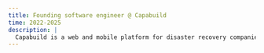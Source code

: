 ```yaml
---
title: Founding software engineer @ Capabuild
time: 2022-2025
description: |
  Capabuild is a web and mobile platform for disaster recovery companies. This role was an unexpectedly great fit for some technologies I used in side projects: THREE.js and SVG. Here I worked with other experienced engineers building new things and continuously balancing speed and sustainability. Startup life is exciting! Priorities can change quickly, and in this role I could see every day how my work and execution could help our customers, and ultimately make the business a success. In this role I learned to accept and also pay down tech debt, saw the value of investing time into a good development environment, and became comfortable being responsible for larger and less-well-defined tasks.
---
```

